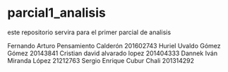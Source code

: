# parcial1_analisis
este repositorio servira para el primer parcial de analisis


Fernando Arturo Pensamiento Calderón 201602743
Huriel Uvaldo Gómez Gómez 20143841
Cristian david alvarado lopez 201404333
Dannek Iván Miranda López 21212763
Sergio Enrique Cubur Chali 201314292
